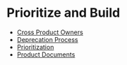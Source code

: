 # Prioritize and Build

- [Cross Product Owners](./cross-product_owners.md)
- [Deprecation Process](./deprecation_process.md)
- [Prioritization](./prioritizing.md)
- [Product Documents](./product_documents.md)
